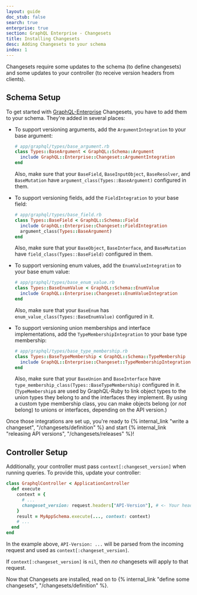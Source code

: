 ```yaml
---
layout: guide
doc_stub: false
search: true
enterprise: true
section: GraphQL Enterprise - Changesets
title: Installing Changesets
desc: Adding Changesets to your schema
index: 1
---
```


Changesets require some updates to the schema (to define changesets) and some updates to your controller (to receive version headers from clients).

## Schema Setup

To get started with [GraphQL-Enterprise](https://graphql.pro/enterprise) Changesets, you have to add them to your schema. They're added in several places:

- To support versioning arguments, add the `ArgumentIntegration` to your base argument:

    ```ruby
    # app/graphql/types/base_argument.rb
    class Types::BaseArgument < GraphQL::Schema::Argument
      include GraphQL::Enterprise::Changeset::ArgumentIntegration
    end
    ```

    Also, make sure that your `BaseField`, `BaseInputObject`, `BaseResolver`, and `BaseMutation` have `argument_class(Types::BaseArgument)` configured in them.

- To support versioning fields, add the `FieldIntegration` to your base field:

    ```ruby
    # app/graphql/types/base_field.rb
    class Types::BaseField < GraphQL::Schema::Field
      include GraphQL::Enterprise::Changeset::FieldIntegration
      argument_class(Types::BaseArgument)
    end
    ```

    Also, make sure that your `BaseObject`, `BaseInterface`, and `BaseMutation` have `field_class(Types::BaseField)` configured in them.

- To support versioning enum values, add the `EnumValueIntegration` to your base enum value:

    ```ruby
    # app/graphql/types/base_enum_value.rb
    class Types::BaseEnumValue < GraphQL::Schema::EnumValue
      include GraphQL::Enterprise::Changeset::EnumValueIntegration
    end
    ```

    Also, make sure that your `BaseEnum` has `enum_value_class(Types::BaseEnumValue)` configured in it.

- To support versioning union memberships and interface implementations, add the `TypeMembershipIntegration` to your base type membership:

    ```ruby
    # app/graphql/types/base_type_membership.rb
    class Types::BaseTypeMembership < GraphQL::Schema::TypeMembership
      include GraphQL::Enterprise::Changeset::TypeMembershipIntegration
    end
    ```

    Also, make sure that your `BaseUnion` and `BaseInterface` have `type_membership_class(Types::BaseTypeMembership)` configured in it. (`TypeMembership`s are used by GraphQL-Ruby to link object types to the union types they belong to and the interfaces they implement. By using a custom type membership class, you can make objects belong (or _not_ belong) to unions or interfaces, depending on the API version.)

Once those integrations are set up, you're ready to {% internal_link "write a changeset", "/changesets/definition" %} and start {% internal_link "releasing API versions", "/changesets/releases" %}!

## Controller Setup

Additionally, your controller must pass `context[:changeset_version]` when running queries. To provide this, update your controller:

```ruby
class GraphqlController < ApplicationController
  def execute
    context = {
      # ...
      changeset_version: request.headers["API-Version"], # <- Your header here. Choose something for API clients to pass.
    }
    result = MyAppSchema.execute(..., context: context)
    # ...
  end
end
```

In the example above, `API-Version: ...` will be parsed from the incoming request and used as `context[:changeset_version]`.

If `context[:changeset_version]` is `nil`, then _no_ changesets will apply to that request.

Now that Changesets are installed, read on to {% internal_link "define some changesets", "/changesets/definition" %}.
